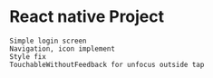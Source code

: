 # React native Project
    Simple login screen
    Navigation, icon implement
    Style fix
    TouchableWithoutFeedback for unfocus outside tap